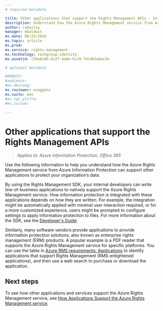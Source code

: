 ```yaml
---
# required metadata

title: Other applications that support the Rights Management APIs - Installation and configuration | Azure Information Protection
description: Understand how the Azure Rights Management service from Azure Information Protection can support other applications to protect your organization's data.
author: cabailey
manager: mbaldwin
ms.date: 08/25/2016
ms.topic: article
ms.prod:
ms.service: rights-management
ms.technology: techgroup-identity
ms.assetid: c50a8cbb-d12f-4a0e-bc29-74c463e6ac3e

# optional metadata

#ROBOTS:
#audience:
#ms.devlang:
ms.reviewer: esaggese
ms.suite: ems
#ms.tgt_pltfrm:
#ms.custom:

---
```


# Other applications that support the Rights Management APIs

>*Applies to: Azure Information Protection, Office 365*

Use the following information to help you understand how the Azure Rights Management service from Azure Information Protection can support other applications to protect your organization’s data.

By using the Rights Management SDK, your internal developers can write line-of-business applications to natively support the Azure Rights Management service. How information protection is integrated with these applications depends on how they are written. For example, the integration might be automatically applied with minimal user interaction required, or for a more customized experience, users might be prompted to configure settings to apply information protection to files. For more information about the SDK, see the [Developer's Guide](../develop/developers-guide.md).

Similarly, many software vendors provide applications to provide information protection solutions, also known as enterprise rights management (ERM) products. A popular example is a PDF reader that supports the Azure Rights Management service for specific platforms. You can use the table in [Azure RMS requirements: Applications](../get-started/requirements-applications.md) to identify applications that support Rights Management (RMS-enlightened applications), and then use a web search to purchase or download the application.

## Next steps

To see how other applications and services support the Azure Rights Management service, see [How Applications Support the Azure Rights Management service](applications-support.md).